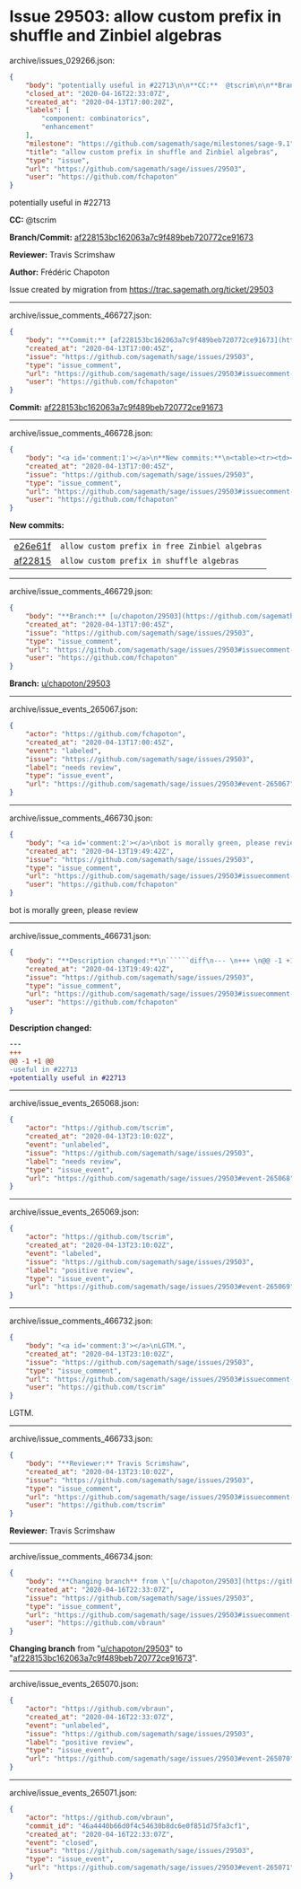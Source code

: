 # Issue 29503: allow custom prefix in shuffle and Zinbiel algebras

archive/issues_029266.json:
```json
{
    "body": "potentially useful in #22713\n\n**CC:**  @tscrim\n\n**Branch/Commit:** [af228153bc162063a7c9f489beb720772ce91673](https://github.com/sagemath/sagetrac-mirror/commit/af228153bc162063a7c9f489beb720772ce91673)\n\n**Reviewer:** Travis Scrimshaw\n\n**Author:** Fr\u00e9d\u00e9ric Chapoton\n\nIssue created by migration from https://trac.sagemath.org/ticket/29503\n\n",
    "closed_at": "2020-04-16T22:33:07Z",
    "created_at": "2020-04-13T17:00:20Z",
    "labels": [
        "component: combinatorics",
        "enhancement"
    ],
    "milestone": "https://github.com/sagemath/sage/milestones/sage-9.1",
    "title": "allow custom prefix in shuffle and Zinbiel algebras",
    "type": "issue",
    "url": "https://github.com/sagemath/sage/issues/29503",
    "user": "https://github.com/fchapoton"
}
```
potentially useful in #22713

**CC:**  @tscrim

**Branch/Commit:** [af228153bc162063a7c9f489beb720772ce91673](https://github.com/sagemath/sagetrac-mirror/commit/af228153bc162063a7c9f489beb720772ce91673)

**Reviewer:** Travis Scrimshaw

**Author:** Frédéric Chapoton

Issue created by migration from https://trac.sagemath.org/ticket/29503





---

archive/issue_comments_466727.json:
```json
{
    "body": "**Commit:** [af228153bc162063a7c9f489beb720772ce91673](https://github.com/sagemath/sagetrac-mirror/commit/af228153bc162063a7c9f489beb720772ce91673)",
    "created_at": "2020-04-13T17:00:45Z",
    "issue": "https://github.com/sagemath/sage/issues/29503",
    "type": "issue_comment",
    "url": "https://github.com/sagemath/sage/issues/29503#issuecomment-466727",
    "user": "https://github.com/fchapoton"
}
```

**Commit:** [af228153bc162063a7c9f489beb720772ce91673](https://github.com/sagemath/sagetrac-mirror/commit/af228153bc162063a7c9f489beb720772ce91673)



---

archive/issue_comments_466728.json:
```json
{
    "body": "<a id='comment:1'></a>\n**New commits:**\n<table><tr><td><a href=\"https://github.com/sagemath/sagetrac-mirror/commit/e26e61fe378c29ace1a524209df6993338f87ac6\">e26e61f</a></td><td><code>allow custom prefix in free Zinbiel algebras</code></td></tr><tr><td><a href=\"https://github.com/sagemath/sagetrac-mirror/commit/af228153bc162063a7c9f489beb720772ce91673\">af22815</a></td><td><code>allow custom prefix in shuffle algebras</code></td></tr></table>\n",
    "created_at": "2020-04-13T17:00:45Z",
    "issue": "https://github.com/sagemath/sage/issues/29503",
    "type": "issue_comment",
    "url": "https://github.com/sagemath/sage/issues/29503#issuecomment-466728",
    "user": "https://github.com/fchapoton"
}
```

<a id='comment:1'></a>
**New commits:**
<table><tr><td><a href="https://github.com/sagemath/sagetrac-mirror/commit/e26e61fe378c29ace1a524209df6993338f87ac6">e26e61f</a></td><td><code>allow custom prefix in free Zinbiel algebras</code></td></tr><tr><td><a href="https://github.com/sagemath/sagetrac-mirror/commit/af228153bc162063a7c9f489beb720772ce91673">af22815</a></td><td><code>allow custom prefix in shuffle algebras</code></td></tr></table>




---

archive/issue_comments_466729.json:
```json
{
    "body": "**Branch:** [u/chapoton/29503](https://github.com/sagemath/sagetrac-mirror/tree/u/chapoton/29503)",
    "created_at": "2020-04-13T17:00:45Z",
    "issue": "https://github.com/sagemath/sage/issues/29503",
    "type": "issue_comment",
    "url": "https://github.com/sagemath/sage/issues/29503#issuecomment-466729",
    "user": "https://github.com/fchapoton"
}
```

**Branch:** [u/chapoton/29503](https://github.com/sagemath/sagetrac-mirror/tree/u/chapoton/29503)



---

archive/issue_events_265067.json:
```json
{
    "actor": "https://github.com/fchapoton",
    "created_at": "2020-04-13T17:00:45Z",
    "event": "labeled",
    "issue": "https://github.com/sagemath/sage/issues/29503",
    "label": "needs review",
    "type": "issue_event",
    "url": "https://github.com/sagemath/sage/issues/29503#event-265067"
}
```



---

archive/issue_comments_466730.json:
```json
{
    "body": "<a id='comment:2'></a>\nbot is morally green, please review",
    "created_at": "2020-04-13T19:49:42Z",
    "issue": "https://github.com/sagemath/sage/issues/29503",
    "type": "issue_comment",
    "url": "https://github.com/sagemath/sage/issues/29503#issuecomment-466730",
    "user": "https://github.com/fchapoton"
}
```

<a id='comment:2'></a>
bot is morally green, please review



---

archive/issue_comments_466731.json:
```json
{
    "body": "**Description changed:**\n``````diff\n--- \n+++ \n@@ -1 +1 @@\n-useful in #22713\n+potentially useful in #22713\n``````\n",
    "created_at": "2020-04-13T19:49:42Z",
    "issue": "https://github.com/sagemath/sage/issues/29503",
    "type": "issue_comment",
    "url": "https://github.com/sagemath/sage/issues/29503#issuecomment-466731",
    "user": "https://github.com/fchapoton"
}
```

**Description changed:**
``````diff
--- 
+++ 
@@ -1 +1 @@
-useful in #22713
+potentially useful in #22713
``````




---

archive/issue_events_265068.json:
```json
{
    "actor": "https://github.com/tscrim",
    "created_at": "2020-04-13T23:10:02Z",
    "event": "unlabeled",
    "issue": "https://github.com/sagemath/sage/issues/29503",
    "label": "needs review",
    "type": "issue_event",
    "url": "https://github.com/sagemath/sage/issues/29503#event-265068"
}
```



---

archive/issue_events_265069.json:
```json
{
    "actor": "https://github.com/tscrim",
    "created_at": "2020-04-13T23:10:02Z",
    "event": "labeled",
    "issue": "https://github.com/sagemath/sage/issues/29503",
    "label": "positive review",
    "type": "issue_event",
    "url": "https://github.com/sagemath/sage/issues/29503#event-265069"
}
```



---

archive/issue_comments_466732.json:
```json
{
    "body": "<a id='comment:3'></a>\nLGTM.",
    "created_at": "2020-04-13T23:10:02Z",
    "issue": "https://github.com/sagemath/sage/issues/29503",
    "type": "issue_comment",
    "url": "https://github.com/sagemath/sage/issues/29503#issuecomment-466732",
    "user": "https://github.com/tscrim"
}
```

<a id='comment:3'></a>
LGTM.



---

archive/issue_comments_466733.json:
```json
{
    "body": "**Reviewer:** Travis Scrimshaw",
    "created_at": "2020-04-13T23:10:02Z",
    "issue": "https://github.com/sagemath/sage/issues/29503",
    "type": "issue_comment",
    "url": "https://github.com/sagemath/sage/issues/29503#issuecomment-466733",
    "user": "https://github.com/tscrim"
}
```

**Reviewer:** Travis Scrimshaw



---

archive/issue_comments_466734.json:
```json
{
    "body": "**Changing branch** from \"[u/chapoton/29503](https://github.com/sagemath/sagetrac-mirror/tree/u/chapoton/29503)\" to \"[af228153bc162063a7c9f489beb720772ce91673](https://github.com/sagemath/sagetrac-mirror/commit/af228153bc162063a7c9f489beb720772ce91673)\".",
    "created_at": "2020-04-16T22:33:07Z",
    "issue": "https://github.com/sagemath/sage/issues/29503",
    "type": "issue_comment",
    "url": "https://github.com/sagemath/sage/issues/29503#issuecomment-466734",
    "user": "https://github.com/vbraun"
}
```

**Changing branch** from "[u/chapoton/29503](https://github.com/sagemath/sagetrac-mirror/tree/u/chapoton/29503)" to "[af228153bc162063a7c9f489beb720772ce91673](https://github.com/sagemath/sagetrac-mirror/commit/af228153bc162063a7c9f489beb720772ce91673)".



---

archive/issue_events_265070.json:
```json
{
    "actor": "https://github.com/vbraun",
    "created_at": "2020-04-16T22:33:07Z",
    "event": "unlabeled",
    "issue": "https://github.com/sagemath/sage/issues/29503",
    "label": "positive review",
    "type": "issue_event",
    "url": "https://github.com/sagemath/sage/issues/29503#event-265070"
}
```



---

archive/issue_events_265071.json:
```json
{
    "actor": "https://github.com/vbraun",
    "commit_id": "46a4440b66d0f4c54630b8dc6e0f851d75fa3cf1",
    "created_at": "2020-04-16T22:33:07Z",
    "event": "closed",
    "issue": "https://github.com/sagemath/sage/issues/29503",
    "type": "issue_event",
    "url": "https://github.com/sagemath/sage/issues/29503#event-265071"
}
```
